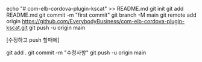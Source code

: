 
echo "# com-elb-cordova-plugin-kscat" >> README.md
git init
git add README.md
git commit -m "first commit"
git branch -M main
git remote add origin https://github.com/EverybodyBusiness/com-elb-cordova-plugin-kscat.git
git push -u origin main


[수정하고 push 할때에]

git add .
git commit -m "수정사항"
git push -u origin main
